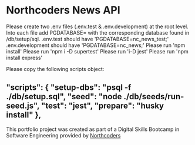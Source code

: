 # Northcoders News API

Please create two .env files (.env.test & .env.development) at the root level. Into each file add PGDATABASE= with the corresponding database found in /db/setup/sql. 
.env.test should have 'PGDATABASE=nc_news_test;'
.env.development should have 'PGDATABASE=nc_news;'
Please run 'npm install'
Please run 'npm i -D supertest'
Please run 'i-D jest'
Please run 'npm install express'

Please copy the following scripts object:

  "scripts": {
    "setup-dbs": "psql -f ./db/setup.sql",
    "seed": "node ./db/seeds/run-seed.js",
    "test": "jest",
    "prepare": "husky install"
  },
--- 

This portfolio project was created as part of a Digital Skills Bootcamp in Software Engineering provided by [Northcoders](https://northcoders.com/)
